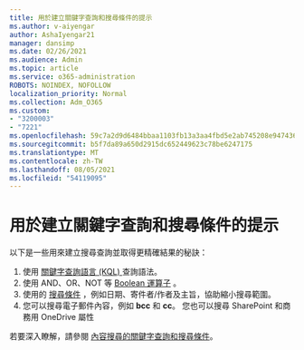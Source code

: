 ```yaml
---
title: 用於建立關鍵字查詢和搜尋條件的提示
ms.author: v-aiyengar
author: AshaIyengar21
manager: dansimp
ms.date: 02/26/2021
ms.audience: Admin
ms.topic: article
ms.service: o365-administration
ROBOTS: NOINDEX, NOFOLLOW
localization_priority: Normal
ms.collection: Adm_O365
ms.custom:
- "3200003"
- "7221"
ms.openlocfilehash: 59c7a2d9d6484bbaa1103fb13a3aa4fbd5e2ab745208e9474362029cf6406234
ms.sourcegitcommit: b5f7da89a650d2915dc652449623c78be6247175
ms.translationtype: MT
ms.contentlocale: zh-TW
ms.lasthandoff: 08/05/2021
ms.locfileid: "54119095"
---
```

# <a name="tips-for-building-keyword-queries-and-search-conditions"></a>用於建立關鍵字查詢和搜尋條件的提示

以下是一些用來建立搜尋查詢並取得更精確結果的秘訣：

1. 使用 [關鍵字查詢語言 (KQL) ](https://go.microsoft.com/fwlink/?linkid=2101591) 查詢語法。
1. 使用 AND、OR、NOT 等 [Boolean 運算子](https://go.microsoft.com/fwlink/?linkid=2101592) 。
1. 使用的 [搜尋條件](https://go.microsoft.com/fwlink/?linkid=2102410) ，例如日期、寄件者/作者及主旨，協助縮小搜尋範圍。
1. 您可以搜尋電子郵件內容，例如 **bcc** 和 **cc**。 您也可以搜尋 SharePoint 和商務用 OneDrive 屬性

若要深入瞭解，請參閱 [內容搜尋的關鍵字查詢和搜尋條件](https://go.microsoft.com/fwlink/?linkid=2102411)。
